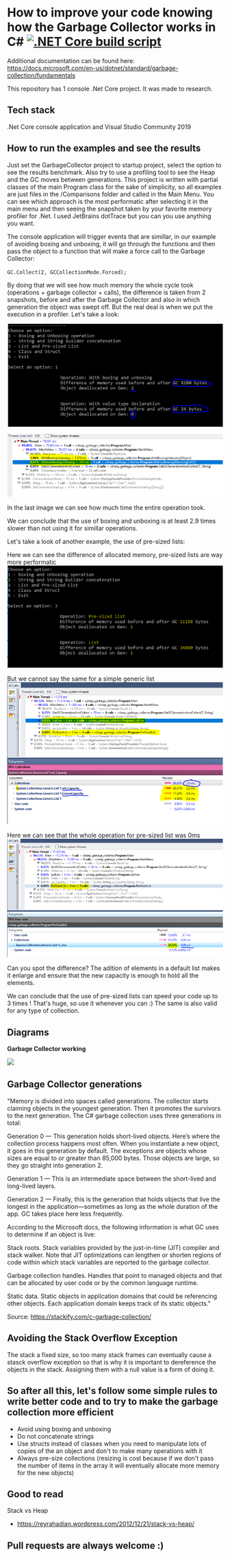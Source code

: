 # How to improve your code knowing how the Garbage Collector works in C# <a href="https://github.com/rafaelqueiroz89/payment-gateway/actions?query=workflow%3A%22.NET+Core+build+script%22+branch%3Amaster">![.NET Core build script](https://img.shields.io/badge/research-repository%20made%20to%20spread%20knowledge-green)</a>
 
Additional documentation can be found here: https://docs.microsoft.com/en-us/dotnet/standard/garbage-collection/fundamentals

This repository has 1 console .Net Core project. It was made to research.

## Tech stack

.Net Core console application and Visual Studio Community 2019

## How to run the examples and see the results

Just set the GarbageCollector project to startup project, select the option to see the results benchmark. Also try to use a profiling tool to see the Heap and the GC moves between generations. This project is written with partial classes of the main Program class for the sake of simplicity, so all examples are just files in the /Comparisons folder and called in the Main Menu. You can see which approach is the most performatic after selecting it in the main menu and then seeing the snapshot taken by your favorite memory profiler for .Net. I used JetBrains dotTrace but you can you use anything you want.

The console application will trigger events that are simillar, in our example of avoiding boxing and unboxing, it will go through the functions and then pass the object to a function that will make a force call to the Garbage Collector:

<code>GC.Collect(2, GCCollectionMode.Forced);</code>

By doing that we will see how much memory the whole cycle took (operations + garbage collector + calls), the difference is taken from 2 snapshots, before and after the Garbage Collector and also in which generation the object was swept off. But the real deal is when we put the execution in a profiler. Let's take a look:

![](img/boxing_and_unboxing.PNG)

![](img/boxing_and_unboxing2.PNG)

In the last image we can see how much time the entire operation took.

We can conclude that the use of boxing and unboxing is at least 2.9 times slower than not using it for simillar operations.

Let's take a look of another example, the use of pre-sized lists:

Here we can see the difference of allocated memory, pre-sized lists are way more performatic
![](img/lists.PNG)

But we cannot say the same for a simple generic list
![](img/listspayload.PNG)

Here we can see that the whole operation for pre-sized list was 0ms
![](img/presizedlistspayload.PNG)
 
Can you spot the difference? The adition of elements in a default list makes it enlarge and ensure that the new capacity is enough to hold all the elements.

We can conclude that the use of pre-sized lists can speed your code up to 3 times ! That's huge, so use it whenever you can :)
The same is also valid for any type of collection.

## Diagrams

<b>Garbage Collector working</b>

![](https://docs.microsoft.com/pt-br/dotnet/standard/garbage-collection/media/fundamentals/background-server-garbage-collection.png)
  
## Garbage Collector generations

"Memory is divided into spaces called generations. The collector starts claiming objects in the youngest generation. Then it promotes the survivors to the next generation. The C# garbage collection uses three generations in total:

Generation 0 — This generation holds short-lived objects. Here’s where the collection process happens most often. When you instantiate a new object, it goes in this generation by default. The exceptions are objects whose sizes are equal to or greater than 85,000 bytes. Those objects are large, so they go straight into generation 2.
	
Generation 1 — This is an intermediate space between the short-lived and long-lived layers.
	
Generation 2 — Finally, this is the generation that holds objects that live the longest in the application—sometimes as long as the whole duration of the app. GC takes place here less frequently.

According to the Microsoft docs, the following information is what GC uses to determine if an object is live:

Stack roots. Stack variables provided by the just-in-time (JIT) compiler and stack walker. Note that JIT optimizations can lengthen or shorten regions of code within which stack variables are reported to the garbage collector.

Garbage collection handles. Handles that point to managed objects and that can be allocated by user code or by the common language runtime.

Static data. Static objects in application domains that could be referencing other objects. Each application domain keeps track of its static objects."
	
Source: https://stackify.com/c-garbage-collection/

## Avoiding the Stack Overflow Exception

The stack a fixed size, so too many stack frames can eventually cause a stasck overflow exception so that is why it is important to dereference the objects in the stack. Assigning them with a null value is a form of doing it.
  
## So after all this, let's follow some simple rules to write better code and to try to make the garbage collection more efficient

- Avoid using boxing and unboxing
- Do not concatenate strings
- Use structs instead of classes when you need to manipulate lots of copies of the an object and don't to make many operations with it
- Always pre-size collections (resizing is cost because if we don't pass the number of items in the array it will eventually allocate more memory for the new objects)

## Good to read

Stack vs Heap
- https://reyrahadian.wordpress.com/2012/12/21/stack-vs-heap/ 

## Pull requests are always welcome :)
